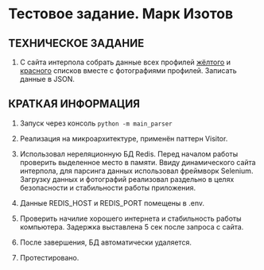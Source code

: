 # Тестовое задание. Марк Изотов

## ТЕХНИЧЕСКОЕ ЗАДАНИЕ

1. С сайта интерпола собрать данные всех профилей [жёлтого](https://www.interpol.int/How-we-work/Notices/View-Yellow-Notices.md) и [красного](https://www.interpol.int/How-we-work/Notices/View-Red-Notices.md) списков вместе с фотографиями профилей. Записать данные в JSON.

## КРАТКАЯ ИНФОРМАЦИЯ

1. Запуск через консоль ```python -m main_parser```

2. Реализация на микроархитектуре, применён паттерн Visitor.

3. Использовал нереляционную БД Redis. Перед началом работы проверить выделенное место в памяти.
Ввиду динамического сайта интерпола, для парсинга данных использовал фреймворк Selenium. Загрузку данных и фотографий реализовал раздельно в целях безопасности и стабильности работы приложения.

4. Данные REDIS_HOST и REDIS_PORT помещены в .env.

5. Проверить начилие хорошего интернета и стабильность работы компьютера. Задержка выставлена 5 сек после запроса с сайта.

6. После завершения, БД автоматически удаляется.

7. Протестировано.
